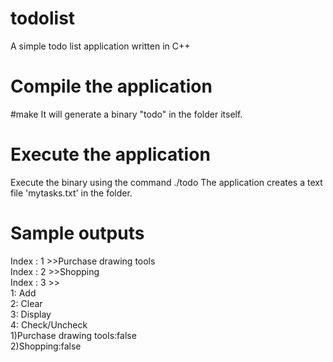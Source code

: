 # todolist
A simple todo list application written in C++

# Compile the application
#make
It will generate a binary "todo" in the folder itself.

# Execute the application 
Execute the binary using the command ./todo
The application creates a text file 'mytasks.txt' in the folder.

# Sample outputs
Index : 1 >>Purchase drawing tools <br>
Index : 2 >>Shopping <br>
Index : 3 >> <br>
1: Add<br>
2: Clear<br>
3: Display<br>
4: Check/Uncheck<br>
1)Purchase drawing tools:false<br>
2)Shopping:false<br>

